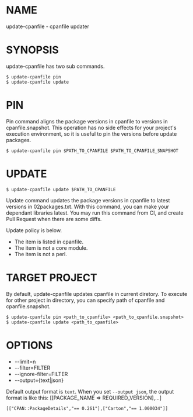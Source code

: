 # NAME

update-cpanfile - cpanfile updater

# SYNOPSIS

update-cpanfile has two sub commands.

    $ update-cpanfile pin
    $ update-cpanfile update

# PIN

Pin command aligns the package versions in cpanfile to versions in cpanfile.snapshot.
This operation has no side effects for your project's execution environment, so it is useful to pin the versions before update packages.

    $ update-cpanfile pin $PATH_TO_CPANFILE $PATH_TO_CPANFILE_SNAPSHOT

# UPDATE

    $ update-cpanfile update $PATH_TO_CPANFILE

Update command updates the package versions in cpanfile to latest versions in 02packages.txt.
With this command, you can make your dependant libraries latest.
You may run this command from CI, and create Pull Request when there are some diffs.

Update policy is below.

- The item is listed in cpanfile.
- The item is not a core module.
- The item is not a perl.

# TARGET PROJECT

By default, update-cpanfile updates cpanfile in current diretory.
To execute for other project in directory, you can specify path of cpanfile and cpanfile.snapshot.

    $ update-cpanfile pin <path_to_cpanfile> <path_to_cpanfile.snapshot>
    $ update-cpanfile update <path_to_cpanfile>

# OPTIONS

- --limit=n
- --filter=FILTER
- --ignore-filter=FILTER
- --output={text|json}

Default output format is `text`.
When you set `--output json`, the output format is like this: \[\[PACKAGE\_NAME => REQUIRED\_VERSION\],...\]

    [["CPAN::PackageDetails","== 0.261"],["Carton","== 1.000034"]]
